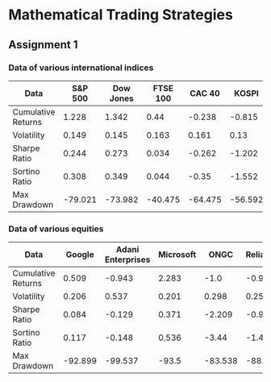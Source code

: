 # Mathematical Trading Strategies
## Assignment 1

### Data of various international indices

Data | S&P 500 | Dow Jones| FTSE 100| CAC 40| KOSPI
----|----|----|----|----|----|
Cumulative Returns | 1.228| 1.342| 0.44| -0.238| -0.815
Volatility | 0.149| 0.145| 0.163| 0.161| 0.13
Sharpe Ratio | 0.244| 0.273| 0.034| -0.262| -1.202
Sortino Ratio | 0.308 | 0.349 | 0.044 | -0.35 | -1.552
Max Drawdown | -79.021| -73.982| -40.475| -64.475| -56.592

### Data of various equities
Data | Google| Adani Enterprises | Microsoft | ONGC | Reliance | 
----|----|----|----|----|----
Cumulative Returns | 0.509| -0.943| 2.283| -1.0| -0.956| 
Volatility | 0.206| 0.537| 0.201| 0.298| 0.255| 
Sharpe Ratio | 0.084| -0.129| 0.371| -2.209| -0.946| 
Sortino Ratio | 0.117 | -0.148 | 0.536 | -3.44 | -1.482 | 
Max Drawdown | -92.899| -99.537| -93.5| -83.538| -88.328| 
